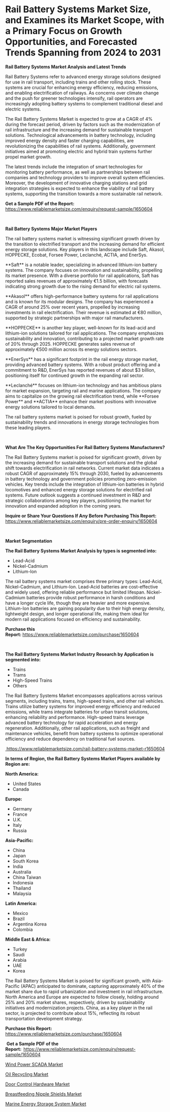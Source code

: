<p><h1>Rail Battery Systems Market Size, and Examines its Market Scope, with a Primary Focus on Growth Opportunities, and Forecasted Trends Spanning from 2024 to 2031</h1></p><p><strong>Rail Battery Systems Market Analysis and Latest Trends</strong></p>
<p><p>Rail Battery Systems refer to advanced energy storage solutions designed for use in rail transport, including trains and other rolling stock. These systems are crucial for enhancing energy efficiency, reducing emissions, and enabling electrification of railways. As concerns over climate change and the push for greener technologies intensify, rail operators are increasingly adopting battery systems to complement traditional diesel and electric systems.</p><p>The Rail Battery Systems Market is expected to grow at a CAGR of 4% during the forecast period, driven by factors such as the modernization of rail infrastructure and the increasing demand for sustainable transport solutions. Technological advancements in battery technology, including improved energy density and faster charging capabilities, are revolutionizing the capabilities of rail systems. Additionally, government initiatives aimed at promoting electric and hybrid train systems further propel market growth. </p><p>The latest trends include the integration of smart technologies for monitoring battery performance, as well as partnerships between rail companies and technology providers to improve overall system efficiencies. Moreover, the development of innovative charging stations and grid integration strategies is expected to enhance the viability of rail battery systems, supporting the transition towards a more sustainable rail network.</p></p>
<p><strong>Get a Sample PDF of the Report:&nbsp;</strong> <a href="https://www.reliablemarketsize.com/enquiry/request-sample/1650604?utm_campaign=1133&utm_medium=2&utm_source=Github&utm_content=ia&utm_term=26092024&utm_id=rail-battery-systems">https://www.reliablemarketsize.com/enquiry/request-sample/1650604</a></p>
<p>&nbsp;</p>
<p><strong>Rail Battery Systems Major Market Players</strong></p>
<p><p>The rail battery systems market is witnessing significant growth driven by the transition to electrified transport and the increasing demand for efficient energy storage solutions. Key players in this landscape include Saft, Akasol, HOPPECKE, Ecobat, Forsee Power, Leclanché, ACTIA, and EnerSys.</p><p>**Saft** is a notable leader, specializing in advanced lithium-ion battery systems. The company focuses on innovation and sustainability, propelling its market presence. With a diverse portfolio for rail applications, Saft has reported sales revenues of approximately €1.5 billion, with forecasts indicating strong growth due to the rising demand for electric rail systems.</p><p>**Akasol** offers high-performance battery systems for rail applications and is known for its modular designs. The company has experienced a CAGR of around 25% over recent years, propelled by increasing investments in rail electrification. Their revenue is estimated at €80 million, supported by strategic partnerships with major rail manufacturers.</p><p>**HOPPECKE** is another key player, well-known for its lead-acid and lithium-ion solutions tailored for rail applications. The company emphasizes sustainability and innovation, contributing to a projected market growth rate of 20% through 2025. HOPPECKE generates sales revenue of approximately €500 million across its energy solutions sectors.</p><p>**EnerSys** has a significant footprint in the rail energy storage market, providing advanced battery systems. With a robust product offering and a commitment to R&D, EnerSys has reported revenues of about $3 billion, positioning itself for continued growth in the expanding rail sector.</p><p>**Leclanché** focuses on lithium-ion technology and has ambitious plans for market expansion, targeting rail and marine applications. The company aims to capitalize on the growing rail electrification trend, while **Forsee Power** and **ACTIA** enhance their market positions with innovative energy solutions tailored to local demands.</p><p>The rail battery systems market is poised for robust growth, fueled by sustainability trends and innovations in energy storage technologies from these leading players.</p></p>
<p>&nbsp;</p>
<p><strong>What Are The Key Opportunities For Rail Battery Systems Manufacturers?</strong></p>
<p><p>The Rail Battery Systems market is poised for significant growth, driven by the increasing demand for sustainable transport solutions and the global shift towards electrification in rail networks. Current market data indicates a robust CAGR of approximately 15% through 2030, fueled by advancements in battery technology and government policies promoting zero-emission vehicles. Key trends include the integration of lithium-ion batteries in hybrid locomotives and enhanced energy storage solutions for electrified rail systems. Future outlook suggests a continued investment in R&D and strategic collaborations among key players, positioning the market for innovation and expanded adoption in the coming years.</p></p>
<p><strong>Inquire or Share Your Questions If Any Before Purchasing This Report:</strong> <a href="https://www.reliablemarketsize.com/enquiry/pre-order-enquiry/1650604?utm_campaign=1133&utm_medium=2&utm_source=Github&utm_content=ia&utm_term=26092024&utm_id=rail-battery-systems">https://www.reliablemarketsize.com/enquiry/pre-order-enquiry/1650604</a></p>
<p>&nbsp;</p>
<p><strong>Market Segmentation</strong></p>
<p><strong>The Rail Battery Systems Market Analysis by types is segmented into:</strong></p>
<p><ul><li>Lead-Acid</li><li>Nickel-Cadmium</li><li>Lithium-Ion</li></ul></p>
<p><p>The rail battery systems market comprises three primary types: Lead-Acid, Nickel-Cadmium, and Lithium-Ion. Lead-Acid batteries are cost-effective and widely used, offering reliable performance but limited lifespan. Nickel-Cadmium batteries provide robust performance in harsh conditions and have a longer cycle life, though they are heavier and more expensive. Lithium-Ion batteries are gaining popularity due to their high energy density, lightweight design, and longer operational life, making them ideal for modern rail applications focused on efficiency and sustainability.</p></p>
<p><strong>Purchase this Report:&nbsp;</strong><a href="https://www.reliablemarketsize.com/purchase/1650604?utm_campaign=1133&utm_medium=2&utm_source=Github&utm_content=ia&utm_term=26092024&utm_id=rail-battery-systems">https://www.reliablemarketsize.com/purchase/1650604</a></p>
<p>&nbsp;</p>
<p><strong>The Rail Battery Systems Market Industry Research by Application is segmented into:</strong></p>
<p><ul><li>Trains</li><li>Trams</li><li>High-Speed Trains</li><li>Others</li></ul></p>
<p><p>The Rail Battery Systems Market encompasses applications across various segments, including trains, trams, high-speed trains, and other rail vehicles. Trains utilize battery systems for improved energy efficiency and reduced emissions, while trams integrate batteries for urban transit solutions, enhancing reliability and performance. High-speed trains leverage advanced battery technology for rapid acceleration and energy regeneration. Additionally, other rail applications, such as freight and maintenance vehicles, benefit from battery systems to optimize operational efficiency and reduce dependency on traditional fuel sources.</p></p>
<p><a href="https://www.reliablemarketsize.com/rail-battery-systems-market-r1650604?utm_campaign=1133&utm_medium=2&utm_source=Github&utm_content=ia&utm_term=26092024&utm_id=rail-battery-systems">&nbsp;https://www.reliablemarketsize.com/rail-battery-systems-market-r1650604</a></p>
<p><strong>In terms of Region, the Rail Battery Systems Market Players available by Region are:</strong></p>
<p>
    <p> <strong> North America: </strong>
        <ul>
            <li>United States</li>
            <li>Canada</li>
        </ul>
        </p> 
    <p> <strong> Europe: </strong>
        <ul>
            <li>Germany</li>
            <li>France</li>
            <li>U.K.</li>
            <li>Italy</li>
            <li>Russia</li>
        </ul>
        </p> 
    <p> <strong> Asia-Pacific: </strong>
        <ul>
            <li>China</li>
            <li>Japan</li>
            <li>South Korea</li>
            <li>India</li>
            <li>Australia</li>
            <li>China Taiwan</li>
            <li>Indonesia</li>
            <li>Thailand</li>
            <li>Malaysia</li>
        </ul>
        </p> 
    <p> <strong> Latin America: </strong>
        <ul>
            <li>Mexico</li>
            <li>Brazil</li>
            <li>Argentina Korea</li>
            <li>Colombia</li>
        </ul>
        </p> 
    <p> <strong> Middle East & Africa: </strong>
        <ul>
            <li>Turkey</li>
            <li>Saudi</li>
            <li>Arabia</li>
            <li>UAE</li>
            <li>Korea</li>
        </ul>
    </p>
    </p>
<p><p>The Rail Battery Systems Market is poised for significant growth, with Asia-Pacific (APAC) anticipated to dominate, capturing approximately 40% of the market share due to rapid urbanization and investment in rail infrastructure. North America and Europe are expected to follow closely, holding around 25% and 20% market shares, respectively, driven by sustainability initiatives and modernization projects. China, as a key player in the rail sector, is projected to contribute about 15%, reflecting its robust transportation development strategy.</p></p>
<p><strong>Purchase this Report: </strong><a href="https://www.reliablemarketsize.com/purchase/1650604?utm_campaign=1133&utm_medium=2&utm_source=Github&utm_content=ia&utm_term=26092024&utm_id=rail-battery-systems">https://www.reliablemarketsize.com/purchase/1650604</a></p>
<p>&nbsp;<strong>Get a Sample PDF of the Report:&nbsp;&nbsp;</strong><a href="https://www.reliablemarketsize.com/enquiry/request-sample/1650604?utm_campaign=1133&utm_medium=2&utm_source=Github&utm_content=ia&utm_term=26092024&utm_id=rail-battery-systems">https://www.reliablemarketsize.com/enquiry/request-sample/1650604</a></p>
<p><strong></strong></p>
<p><p><a href="https://www.linkedin.com/pulse/what-influencing-future-wind-power-scada-market-insights-growth-gj7sf?trackingId=WkyFAH51Qiu%2BCD51rm8XEA%3D%3D&utm_campaign=1133&utm_medium=2&utm_source=Github&utm_content=ia&utm_term=26092024&utm_id=rail-battery-systems">Wind Power SCADA Market</a></p><p><a href="https://www.linkedin.com/pulse/insights-oil-recycling-market-size-which-expanding-135-cagr-from-kpzrf?trackingId=IBbs6IB7R%2B6zbTLMjzs36g%3D%3D&utm_campaign=1133&utm_medium=2&utm_source=Github&utm_content=ia&utm_term=26092024&utm_id=rail-battery-systems">Oil Recycling Market</a></p><p><a href="https://issuu.com/reportprime-2/docs/door-control-hardware-market-size-2_f3cef1c7dd4c4a?utm_campaign=1133&utm_medium=2&utm_source=Github&utm_content=ia&utm_term=26092024&utm_id=rail-battery-systems">Door Control Hardware Market</a></p><p><a href="https://issuu.com/reportprime-2/docs/breastfeeding-nipple-shields-market_9a9dc80256e59a?utm_campaign=1133&utm_medium=2&utm_source=Github&utm_content=ia&utm_term=26092024&utm_id=rail-battery-systems">Breastfeeding Nipple Shields Market</a></p><p><a href="https://www.linkedin.com/pulse/marine-energy-storage-system-market-insights-product-type-application-vd7df?trackingId=TmNAcdaUQ3CY5xbGg1Zueg%3D%3D&utm_campaign=1133&utm_medium=2&utm_source=Github&utm_content=ia&utm_term=26092024&utm_id=rail-battery-systems">Marine Energy Storage System Market</a></p></p>